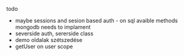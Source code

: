 todo
- maybe sessions and sesion based auth - on sql avaible methods mongodb needs to implament
- severside auth, sererside class
- demo oldalak szétszedése
- getUser on user scope